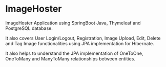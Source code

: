 # ImageHoster
ImageHoster Application using SpringBoot Java, Thymeleaf and PostgreSQL database.

It also covers User Login/Logout, Registration, Image Upload, Edit, Delete and Tag Image functionalities using JPA implementation for Hibernate.

It also helps to understand the JPA implementation of OneToOne, OneToMany and ManyToMany relationships between entities.
